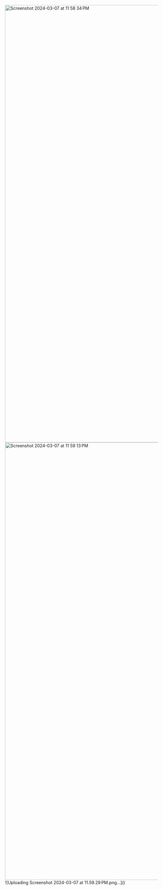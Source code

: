 <img width="1440" alt="Screenshot 2024-03-07 at 11 58 34 PM" src="https://github.com/praneelbora/koinX/assets/92789025/385bb5d9-ec84-49c8-8343-e0ce6d1311e0">
<img width="1440" alt="Screenshot 2024-03-07 at 11 59 13 PM" src="https://github.com/praneelbora/koinX/assets/92789025/41965d90-b157-4b58-9c9b-44984ed8e2a2">
![Uploading Screenshot 2024-03-07 at 11.59.29 PM.png…]()
